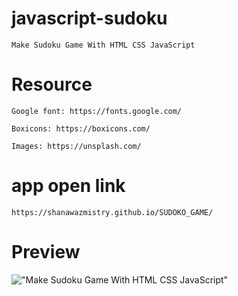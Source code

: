 # javascript-sudoku

    Make Sudoku Game With HTML CSS JavaScript

# Resource

    Google font: https://fonts.google.com/

    Boxicons: https://boxicons.com/

    Images: https://unsplash.com/
    
 # app open link
 
    https://shanawazmistry.github.io/SUDOKO_GAME/
    
# Preview

!["Make Sudoku Game With HTML CSS JavaScript"](https://user-images.githubusercontent.com/67447840/135793517-57b1d971-67c5-4561-bd70-43f26998a108.jpg "Make Sudoku Game With HTML CSS JavaScript")
